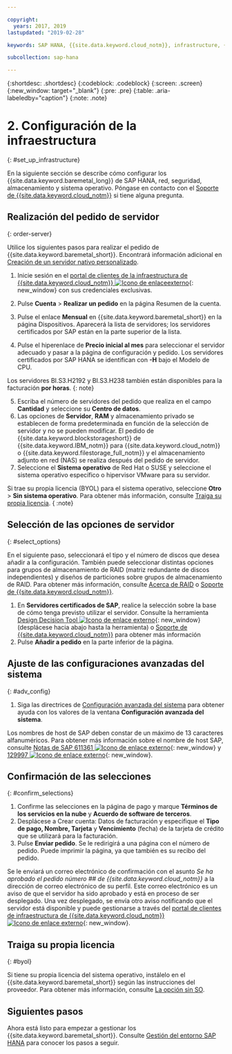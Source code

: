 ```yaml
---

copyright:
  years: 2017, 2019
lastupdated: "2019-02-28"

keywords: SAP HANA, {{site.data.keyword.cloud_notm}}, infrastructure, {{site.data.keyword.baremetal_short}}, SAP-certified infrastructure, deployment, BYOL,

subcollection: sap-hana

---
```


{:shortdesc: .shortdesc}
{:codeblock: .codeblock}
{:screen: .screen}
{:new_window: target="_blank"}
{:pre: .pre}
{:table: .aria-labeledby="caption"}
{:note: .note}

# 2. Configuración de la infraestructura
{: #set_up_infrastructure}

En la siguiente sección se describe cómo configurar los {{site.data.keyword.baremetal_long}} de SAP HANA, red, seguridad, almacenamiento y sistema operativo. Póngase en contacto con el [Soporte de {{site.data.keyword.cloud_notm}}](/docs/get-support?topic=get-support-getting-customer-support#getting-customer-support) si tiene alguna pregunta.

## Realización del pedido de servidor
{: order-server}

Utilice los siguientes pasos para realizar el pedido de {{site.data.keyword.baremetal_short}}. Encontrará información adicional en [Creación de un servidor nativo personalizado](/docs/bare-metal?topic=bare-metal-ordering-baremetal-server#ordering-baremetal-server).

1. Inicie sesión en el [portal de clientes de la infraestructura de {{site.data.keyword.cloud_notm}} ![Icono de enlaceexterno](../../icons/launch-glyph.svg "Icono de enlace externo")](https://control.softlayer.com){: new_window} con sus credenciales exclusivas.

2. Pulse **Cuenta** > **Realizar un pedido** en la página Resumen de la cuenta.
3. Pulse el enlace **Mensual** en {{site.data.keyword.baremetal_short}} en la página Dispositivos. Aparecerá la lista de servidores; los servidores certificados por SAP están en la parte superior de la lista.
4. Pulse el hiperenlace de **Precio inicial al mes** para seleccionar el servidor adecuado y pasar a la página de configuración y pedido. Los servidores certificados por SAP HANA se identifican con **-H** bajo el Modelo de CPU.  

Los servidores BI.S3.H2192 y BI.S3.H238 también están disponibles para la facturación **por horas**.
{: note}

5. Escriba el número de servidores del pedido que realiza en el campo **Cantidad** y seleccione su **Centro de datos**.
6. Las opciones de **Servidor**, **RAM** y almacenamiento privado se establecen de forma predeterminada en función de la selección de servidor y no se pueden modificar. El pedido de {{site.data.keyword.blockstorageshort}} de {{site.data.keyword.IBM_notm}} para {{site.data.keyword.cloud_notm}} o {{site.data.keyword.filestorage_full_notm}} y el almacenamiento adjunto en red (NAS) se realiza después del pedido de servidor.
7. Seleccione el **Sistema operativo** de Red Hat o SUSE y seleccione el sistema operativo específico o hipervisor VMware para su servidor.

Si trae su propia licencia (BYOL) para el sistema operativo, seleccione **Otro** > **Sin sistema operativo**. Para obtener más información, consulte [Traiga su propia licencia](#byol).
{ :note}

## Selección de las opciones de servidor
{: #select_options}

En el siguiente paso, seleccionará el tipo y el número de discos que desea añadir a la configuración. También puede seleccionar distintas opciones para grupos de almacenamiento de RAID (matriz redundante de discos independientes) y diseños de particiones sobre grupos de almacenamiento de RAID. Para obtener más información, consulte [Acerca de RAID](/docs/bare-metal?topic=bare-metal-about-raid#about-raid) o
[Soporte de {{site.data.keyword.cloud_notm}}](/docs/get-support?topic=get-support-getting-customer-support#getting-customer-support).

1. En **Servidores certificados de SAP**, realice la selección sobre la base de cómo tenga previsto utilizar el servidor. Consulte la herramienta [Design Decision Tool
![Icono de enlace externo](../../icons/launch-glyph.svg "Icono de enlace externo")](https://github.com/ibm-cloud-architecture/infrastructure-design-decision-tool){: new_window} (desplácese hacia abajo hasta la herramienta) o
[Soporte de {{site.data.keyword.cloud_notm}}](/docs/get-support?topic=get-support-getting-customer-support#getting-customer-support) para obtener más información
2. Pulse **Añadir a pedido** en la parte inferior de la página.

## Ajuste de las configuraciones avanzadas del sistema
{: #adv_config}

1. Siga las directrices de [Configuración avanzada del sistema](/docs/bare-metal?topic=bare-metal-ordering-baremetal-server#ordering-baremetal-server) para obtener ayuda con los valores de la ventana **Configuración avanzada del sistema**.

Los nombres de host de SAP deben constar de un máximo de 13 caracteres alfanuméricos. Para obtener más información sobre el nombre de host SAP, consulte [Notas de SAP 611361 ![Icono de enlace externo](../../icons/launch-glyph.svg "Icono de enlace externo")](https://launchpad.support.sap.com/#/611361){: new_window} y
[129997 ![Icono de enlace externo](../../icons/launch-glyph.svg "Icono de enlace externo")](https://launchpad.support.sap.com/#/129997){: new_window}.

## Confirmación de las selecciones
{: #confirm_selections}

1. Confirme las selecciones en la página de pago y marque **Términos de los servicios en la nube** y **Acuerdo de software de terceros**.
2. Desplácese a Crear cuenta: Datos de facturación y especifique el **Tipo de pago, Nombre, Tarjeta** y **Vencimiento** (fecha) de la tarjeta de crédito que se utilizará para la facturación.
3. Pulse **Enviar pedido**. Se le redirigirá a una página con el número de pedido. Puede imprimir la página, ya que también es su recibo del pedido.

Se le enviará un correo electrónico de confirmación con el asunto _Se ha aprobado el pedido número ## de {{site.data.keyword.cloud_notm}}_ a la dirección de correo electrónico de su perfil. Este correo electrónico es un aviso de que el servidor ha sido aprobado y está en proceso de ser desplegado. Una vez desplegado, se envía otro aviso notificando que el servidor está disponible y puede gestionarse a través del [portal de clientes de infraestructura de {{site.data.keyword.cloud_notm}}
![Icono de enlace externo](../../icons/launch-glyph.svg "Icono de enlace externo")](https://control.softlayer.com){: new_window}.

## Traiga su propia licencia
{: #byol}

Si tiene su propia licencia del sistema operativo, instálelo en el {{site.data.keyword.baremetal_short}} según las instrucciones del proveedor. Para obtener más información, consulte [La opción sin SO](/docs/bare-metal?topic=bare-metal-how-to-install-an-operating-system-on-a-no-os-server-#how-to-install-an-operating-system-on-a-no-os-server-).

## Siguientes pasos

Ahora está listo para empezar a gestionar los {{site.data.keyword.baremetal_short}}. Consulte [Gestión del entorno SAP HANA](/docs/infrastructure/sap-hana?topic=sap-hana-manage_environment#manage_environment) para conocer los pasos a seguir.
